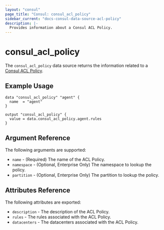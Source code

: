 ```yaml
---
layout: "consul"
page_title: "Consul: consul_acl_policy"
sidebar_current: "docs-consul-data-source-acl-policy"
description: |-
  Provides information about a Consul ACL Policy.
---
```


# consul_acl_policy

The `consul_acl_policy` data source returns the information related to a
[Consul ACL Policy](https://www.consul.io/docs/acl/acl-system.html#acl-policies).


## Example Usage

```hcl
data "consul_acl_policy" "agent" {
  name  = "agent"
}

output "consul_acl_policy" {
  value = data.consul_acl_policy.agent.rules
}
```


## Argument Reference

The following arguments are supported:

* `name` - (Required) The name of the ACL Policy.
* `namespace` - (Optional, Enterprise Only) The namespace to lookup the policy.
* `partition` - (Optional, Enterprise Only) The partition to lookup the policy.

## Attributes Reference

The following attributes are exported:

* `description` - The description of the ACL Policy.
* `rules` - The rules associated with the ACL Policy.
* `datacenters` - The datacenters associated with the ACL Policy.
